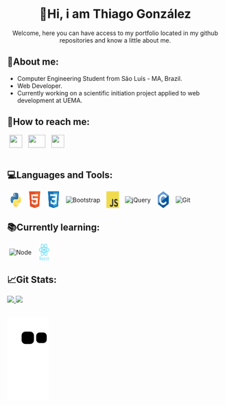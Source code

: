 <div align="center">
  <h1>👋Hi, i am Thiago González</h1>
  <p>Welcome, here you can have access to my portfolio located in my github repositories and know a little about me.</p>
</div>

<div>
  <h2>🧐About me: </h1>
  <ul>
    <li>Computer Engineering Student from São Luís - MA, Brazil.</li>
    <li>Web Developer.</li>
    <li>Currently working on a scientific initiation project applied to web development at UEMA.</li>
  </ul>
</div>

<div> 
  <h2>📩How to reach me: </h2>
  <a href="https://www.linkedin.com/in/thiago-gonz%C3%A1lez-94b103217/" target="_blank"><img hspace="5" src="https://image.flaticon.com/icons/png/512/145/145807.png" target="_blank" width="30" height="30"></a> 
  <a href="https://instagram.com/thiagogonzalez.dev" target="_blank"><img hspace="5" src="https://raw.githubusercontent.com/rahuldkjain/github-profile-readme-generator/master/src/images/icons/Social/instagram.svg" target="_blank" height="30" width="40"></a>
  <a href = "mailto:contatothiagogonzalez@gmail.com"><img hspace="5" src="https://user-images.githubusercontent.com/80121288/134347624-e4479d7f-217b-4bb3-af01-fc9e4faf2dcf.png" target="_blank" width="30" height="30"></a>
</div>

<div style="display: inline_block"><br>
  <h2>💻Languages and Tools: </h2>
  <img align="center" alt="Python" width="30" height="40" hspace="5" src="https://raw.githubusercontent.com/devicons/devicon/master/icons/python/python-original.svg">
  <img align="center" alt="HTML" width="30" height="40" hspace="5" src="https://raw.githubusercontent.com/devicons/devicon/master/icons/html5/html5-original.svg">
  <img align="center" alt="CSS" width="30" height="40" hspace="5" src="https://raw.githubusercontent.com/devicons/devicon/master/icons/css3/css3-original.svg">
  <img align="center" alt="Bootstrap" width="40" height="40" hspace="5" src="https://cdn4.iconfinder.com/data/icons/blackicon/54/bootstrap_icon-256.png">
  <img align="center" alt="Js" width="30" height="40" hspace="5" src="https://raw.githubusercontent.com/devicons/devicon/master/icons/javascript/javascript-original.svg">
  <img align="center" alt="jQuery" width="30" height="30" hspace="5" src="https://cdn3.iconfinder.com/data/icons/popular-services-brands/512/jquery-256.png">
  <img align="center" alt="C" width="30" height="40" hspace="5" src="https://raw.githubusercontent.com/devicons/devicon/master/icons/c/c-original.svg"></img>
  <img align="center" alt="Git" width="30" height="30" hspace="5" src="https://user-images.githubusercontent.com/80121288/134348295-401a09f4-56fe-46b1-bdec-29063c59b0d1.png">
</div>

<div style="display: inline_block">
  <h2>📚Currently learning: </h2>
  <img align="center" alt="Node" width="40" height="50" hspace="5" src="https://cdn4.iconfinder.com/data/icons/logos-3/454/nodejs-new-pantone-white-256.png">
  <img align="center" alt="React Js" width="30" height="40" hspace="5" src="https://raw.githubusercontent.com/devicons/devicon/master/icons/react/react-original-wordmark.svg"></img>
</div>
 
  <div>
    <h2>📈Git Stats: </h2>
  <a href="https://github.com/thiago-gonzalez">
  <img height="150em" src="https://github-readme-stats.vercel.app/api?username=thiago-gonzalez&show_icons=true&title_color=ffa726&text_color=fff&icon_color=F7EF8A&bg_color=000&include_all_commits=true&count_private=true"/>
  <img height="150em" src="https://github-readme-stats.vercel.app/api/top-langs/?username=thiago-gonzalez&layout=compact&langs_count=7&title_color=ffa726&text_color=fff&bg_color=000"/><br><br>

![Snake animation](https://github.com/rafaballerini/rafaballerini/blob/output/github-contribution-grid-snake.svg)
    </div>
  

